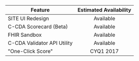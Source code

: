| Feature | Estimated Availability
| --------------- | :-----------------------------:
| SITE UI Redesign   | Available
| C-CDA Scorecard (Beta)   | Available
| FHIR Sandbox   | Available
| C-CDA Validator API Utility| Available
| "One-Click Score"| CYQ1 2017
